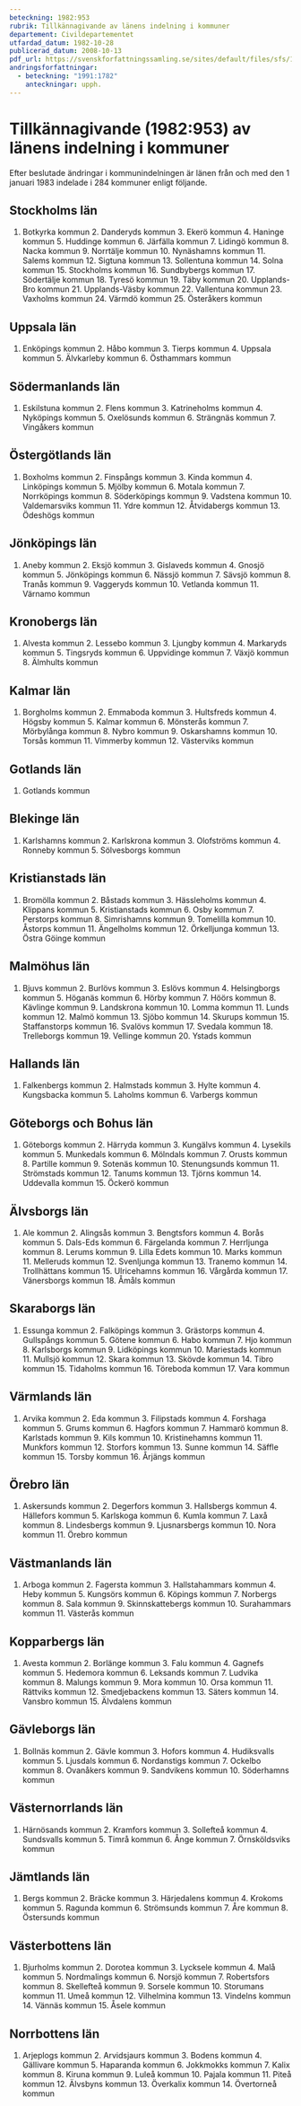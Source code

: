 ```yaml
---
beteckning: 1982:953
rubrik: Tillkännagivande av länens indelning i kommuner
departement: Civildepartementet
utfardad_datum: 1982-10-28
publicerad_datum: 2008-10-13
pdf_url: https://svenskforfattningssamling.se/sites/default/files/sfs/1982-10/SFS1982-953.pdf
andringsforfattningar:
  - beteckning: "1991:1782"
    anteckningar: upph.
---
```


# Tillkännagivande (1982:953) av länens indelning i kommuner

Efter beslutade ändringar i kommunindelningen är länen från och med den 1 januari 1983 indelade i 284 kommuner enligt följande.

## Stockholms län

1. Botkyrka kommun 2. Danderyds kommun 3. Ekerö kommun 4. Haninge kommun 5. Huddinge kommun 6. Järfälla kommun 7. Lidingö kommun 8. Nacka kommun 9. Norrtälje kommun 10. Nynäshamns kommun 11. Salems kommun 12. Sigtuna kommun 13. Sollentuna kommun 14. Solna kommun 15. Stockholms kommun 16. Sundbybergs kommun 17. Södertälje kommun 18. Tyresö kommun 19. Täby kommun 20. Upplands-Bro kommun 21. Upplands-Väsby kommun 22. Vallentuna kommun 23. Vaxholms kommun 24. Värmdö kommun 25. Österåkers kommun

## Uppsala län

1. Enköpings kommun 2. Håbo kommun 3. Tierps kommun 4. Uppsala kommun 5. Älvkarleby kommun 6. Östhammars kommun

## Södermanlands län

1. Eskilstuna kommun 2. Flens kommun 3. Katrineholms kommun 4. Nyköpings kommun 5. Oxelösunds kommun 6. Strängnäs kommun 7. Vingåkers kommun

## Östergötlands län

1. Boxholms kommun 2. Finspångs kommun 3. Kinda kommun 4. Linköpings kommun 5. Mjölby kommun 6. Motala kommun 7. Norrköpings kommun 8. Söderköpings kommun 9. Vadstena kommun 10. Valdemarsviks kommun 11. Ydre kommun 12. Åtvidabergs kommun 13. Ödeshögs kommun

## Jönköpings län

1. Aneby kommun 2. Eksjö kommun 3. Gislaveds kommun 4. Gnosjö kommun 5. Jönköpings kommun 6. Nässjö kommun 7. Sävsjö kommun 8. Tranås kommun 9. Vaggeryds kommun 10. Vetlanda kommun 11. Värnamo kommun

## Kronobergs län

1. Alvesta kommun 2. Lessebo kommun 3. Ljungby kommun 4. Markaryds kommun 5. Tingsryds kommun 6. Uppvidinge kommun 7. Växjö kommun 8. Älmhults kommun

## Kalmar län

1. Borgholms kommun 2. Emmaboda kommun 3. Hultsfreds kommun 4. Högsby kommun 5. Kalmar kommun 6. Mönsterås kommun 7. Mörbylånga kommun 8. Nybro kommun 9. Oskarshamns kommun 10. Torsås kommun 11. Vimmerby kommun 12. Västerviks kommun

## Gotlands län

1. Gotlands kommun

## Blekinge län

1. Karlshamns kommun 2. Karlskrona kommun 3. Olofströms kommun 4. Ronneby kommun 5. Sölvesborgs kommun

## Kristianstads län

1. Bromölla kommun 2. Båstads kommun 3. Hässleholms kommun 4. Klippans kommun 5. Kristianstads kommun 6. Osby kommun 7. Perstorps kommun 8. Simrishamns kommun 9. Tomelilla kommun 10. Åstorps kommun 11. Ängelholms kommun 12. Örkelljunga kommun 13. Östra Göinge kommun

## Malmöhus län

1. Bjuvs kommun 2. Burlövs kommun 3. Eslövs kommun 4. Helsingborgs kommun 5. Höganäs kommun 6. Hörby kommun 7. Höörs kommun 8. Kävlinge kommun 9. Landskrona kommun 10. Lomma kommun 11. Lunds kommun 12. Malmö kommun 13. Sjöbo kommun 14. Skurups kommun 15. Staffanstorps kommun 16. Svalövs kommun 17. Svedala kommun 18. Trelleborgs kommun 19. Vellinge kommun 20. Ystads kommun

## Hallands län

1. Falkenbergs kommun 2. Halmstads kommun 3. Hylte kommun 4. Kungsbacka kommun 5. Laholms kommun 6. Varbergs kommun

## Göteborgs och Bohus län

1. Göteborgs kommun 2. Härryda kommun 3. Kungälvs kommun 4. Lysekils kommun 5. Munkedals kommun 6. Mölndals kommun 7. Orusts kommun 8. Partille kommun 9. Sotenäs kommun 10. Stenungsunds kommun 11. Strömstads kommun 12. Tanums kommun 13. Tjörns kommun 14. Uddevalla kommun 15. Öckerö kommun

## Älvsborgs län

1. Ale kommun 2. Alingsås kommun 3. Bengtsfors kommun 4. Borås kommun 5. Dals-Eds kommun 6. Färgelanda kommun 7. Herrljunga kommun 8. Lerums kommun 9. Lilla Edets kommun 10. Marks kommun 11. Melleruds kommun 12. Svenljunga kommun 13. Tranemo kommun 14. Trollhättans kommun 15. Ulricehamns kommun 16. Vårgårda kommun 17. Vänersborgs kommun 18. Åmåls kommun

## Skaraborgs län

1. Essunga kommun 2. Falköpings kommun 3. Grästorps kommun 4. Gullspångs kommun 5. Götene kommun 6. Habo kommun 7. Hjo kommun 8. Karlsborgs kommun 9. Lidköpings kommun 10. Mariestads kommun 11. Mullsjö kommun 12. Skara kommun 13. Skövde kommun 14. Tibro kommun 15. Tidaholms kommun 16. Töreboda kommun 17. Vara kommun

## Värmlands län

1. Arvika kommun 2. Eda kommun 3. Filipstads kommun 4. Forshaga kommun 5. Grums kommun 6. Hagfors kommun 7. Hammarö kommun 8. Karlstads kommun 9. Kils kommun 10. Kristinehamns kommun 11. Munkfors kommun 12. Storfors kommun 13. Sunne kommun 14. Säffle kommun 15. Torsby kommun 16. Årjängs kommun

## Örebro län

1. Askersunds kommun 2. Degerfors kommun 3. Hallsbergs kommun 4. Hällefors kommun 5. Karlskoga kommun 6. Kumla kommun 7. Laxå kommun 8. Lindesbergs kommun 9. Ljusnarsbergs kommun 10. Nora kommun 11. Örebro kommun

## Västmanlands län

1. Arboga kommun 2. Fagersta kommun 3. Hallstahammars kommun 4. Heby kommun 5. Kungsörs kommun 6. Köpings kommun 7. Norbergs kommun 8. Sala kommun 9. Skinnskattebergs kommun 10. Surahammars kommun 11. Västerås kommun

## Kopparbergs län

1. Avesta kommun 2. Borlänge kommun 3. Falu kommun 4. Gagnefs kommun 5. Hedemora kommun 6. Leksands kommun 7. Ludvika kommun 8. Malungs kommun 9. Mora kommun 10. Orsa kommun 11. Rättviks kommun 12. Smedjebackens kommun 13. Säters kommun 14. Vansbro kommun 15. Älvdalens kommun

## Gävleborgs län

1. Bollnäs kommun 2. Gävle kommun 3. Hofors kommun 4. Hudiksvalls kommun 5. Ljusdals kommun 6. Nordanstigs kommun 7. Ockelbo kommun 8. Ovanåkers kommun 9. Sandvikens kommun 10. Söderhamns kommun

## Västernorrlands län

1. Härnösands kommun 2. Kramfors kommun 3. Sollefteå kommun 4. Sundsvalls kommun 5. Timrå kommun 6. Ånge kommun 7. Örnsköldsviks kommun

## Jämtlands län

1. Bergs kommun 2. Bräcke kommun 3. Härjedalens kommun 4. Krokoms kommun 5. Ragunda kommun 6. Strömsunds kommun 7. Åre kommun 8. Östersunds kommun

## Västerbottens län

1. Bjurholms kommun 2. Dorotea kommun 3. Lycksele kommun 4. Malå kommun 5. Nordmalings kommun 6. Norsjö kommun 7. Robertsfors kommun 8. Skellefteå kommun 9. Sorsele kommun 10. Storumans kommun 11. Umeå kommun 12. Vilhelmina kommun 13. Vindelns kommun 14. Vännäs kommun 15. Åsele kommun

## Norrbottens län

1. Arjeplogs kommun 2. Arvidsjaurs kommun 3. Bodens kommun 4. Gällivare kommun 5. Haparanda kommun 6. Jokkmokks kommun 7. Kalix kommun 8. Kiruna kommun 9. Luleå kommun 10. Pajala kommun 11. Piteå kommun 12. Älvsbyns kommun 13. Överkalix kommun 14. Övertorneå kommun